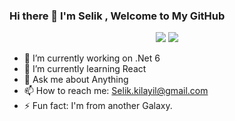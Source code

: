 ### Hi there 👋 I'm Selik , Welcome to My GitHub
<p align="center">
    <a href="https://twitter.com/SilentWall7"><img src="https://img.shields.io/badge/-Twitter-2D2B55?style=flat-square&logo=twitter&logoColor=white"/></a>
    <a href="https://linkedin.com/in/selik-kilayil"><img src="https://img.shields.io/badge/-LinkedIn-2D2B55?style=flat-square&logo=linkedin&logoColor=white"/></a>
</p>

- 🔭 I’m currently working on .Net 6
- 🌱 I’m currently learning React
- 💬 Ask me about Anything
- 📫 How to reach me: Selik.kilayil@gmail.com
- ⚡ Fun fact: I'm from another Galaxy.
